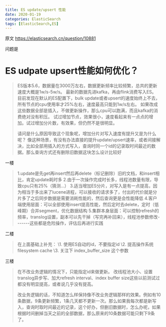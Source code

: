 ```yaml
---
title: ES update/upsert 性能
date: 2020-01-19
categories: ElasticSearch
tags: [ElasticSearch,ES]
---
```



原文 https://elasticsearch.cn/question/10881

问题是

# ES udpate upsert性能如何优化？

> ES版本5.6，数据量在3000万左右，数据更新频率比较频繁，总共的更新速度大概是1w/s-5w/s。
> 最新的数据先进kafka，再由flink消费写入ES。
> 目前发现在默认的ES配置下，bulk update或者upsert的速度始终上不去，所有节点的cpu使用率才25%左右，速度最高只能到1w/s左右。
> 如果改成这些数据全部是插入，不做更新操作，那么cpu可以跑满，而且kafka的消费绝对没有积压。
> 试过增加节点，效果很小，速度看起来有一点点的增加。试过增加分片数，有效果，但仍然不是很明显。
>
> 请问是什么原因导致这个现象呢，增加分片对写入速度有提升又是为什么呢？
> 像这种场景，有没有办法直接的提升update/upsert速率，或者间接解决，比如全部用插入的方式写入，查询时同一个id的记录取时间最近的数据。那么查询方式还有删除旧数据这块怎么设计比较好



一楼

> 1.update是先get再insert然后再delete（标记删除）旧的文档，和insert相比，肯定update耗时多
> 2.由于一次操作完成时长多，线程池数量有限，导致cpu只有25%（猜测...）
> 3.适当增加ES分片，对写入是有一点提高，因为相当于多出来了lucene进程，可以接收的请求多了，付出的代价就是分片多了之后同步数据是需要消耗性能的，然后查询更是会性能降低
> 4.客户端使用层面：可以全部使用insert提高性能，然后定时去delete，定时（低峰期）合并segment，优化数据结构
> 5.集群本身层面：可以控制refresh的频率，translog设置，副本可以先干掉（写完再补回来），线程池参数修改-------这些都是危险操作，评估后再进行实践

二楼

> 在上面基础上补充：
> \1. 使用ES自动的id，不要指定id
> \2. 提高操作系统 filesystem cache
> \3. 关注下 index_buffer_size 这个参数
>

三楼

> 在不改业务逻辑的情况下，只能指定id来做更新。
> 改线程池大小、设置translog异步写、加大refresh interval、index buffer size这些以前测试过都没有明显提高，或者说几乎没有提高。
>
> 改业务逻辑的话，不知道怎么样保持像不改业务逻辑那样的效果。例如有10条数据，9条更新频繁，1条几天都不更新一次。那么如果我每次都是新写入，查询时取时间最近的记录，这个好办，但删旧数据时，怎么办呢，如果根据时间删掉当天之前的全部数据，那么原来的10条数据可能只剩下9条了。